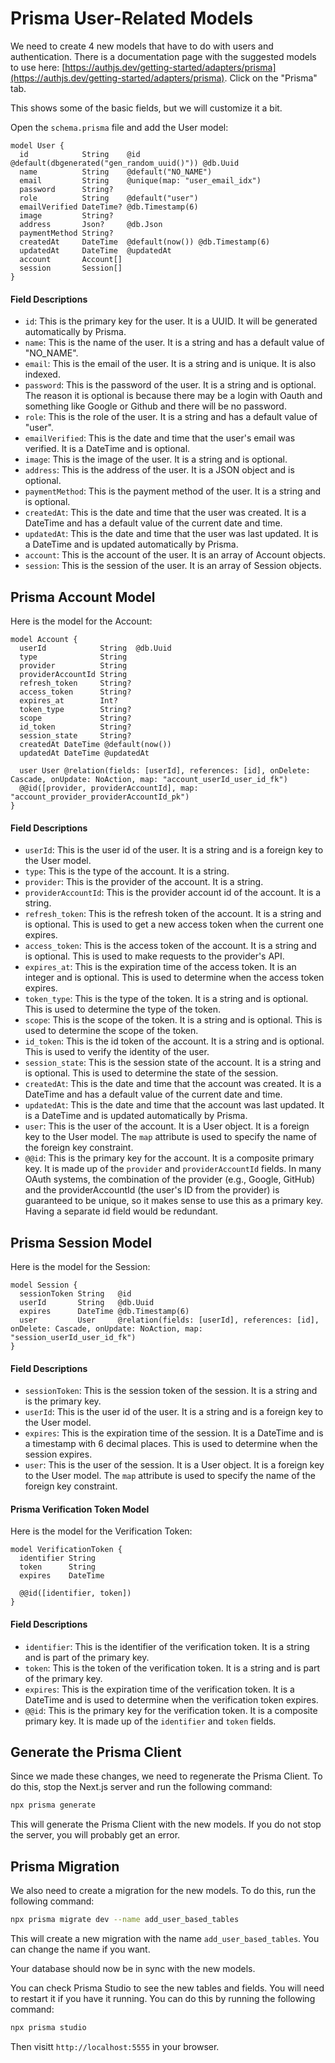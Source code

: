 # Prisma User-Related Models

We need to create 4 new models that have to do with users and authentication. There is a documentation page with the suggested models to use here: [https://authjs.dev/getting-started/adapters/prisma](https://authjs.dev/getting-started/adapters/prisma). Click on the "Prisma" tab.

This shows some of the basic fields, but we will customize it a bit.

Open the `schema.prisma` file and add the User model:

```prisma
model User {
  id            String    @id @default(dbgenerated("gen_random_uuid()")) @db.Uuid
  name          String    @default("NO_NAME")
  email         String    @unique(map: "user_email_idx")
  password      String?
  role          String    @default("user")
  emailVerified DateTime? @db.Timestamp(6)
  image         String?
  address       Json?     @db.Json
  paymentMethod String?
  createdAt     DateTime  @default(now()) @db.Timestamp(6)
  updatedAt     DateTime  @updatedAt
  account       Account[]
  session       Session[]
}
```

#### Field Descriptions

- `id`: This is the primary key for the user. It is a UUID. It will be generated automatically by Prisma.
- `name`: This is the name of the user. It is a string and has a default value of "NO_NAME".
- `email`: This is the email of the user. It is a string and is unique. It is also indexed.
- `password`: This is the password of the user. It is a string and is optional. The reason it is optional is because there may be a login with Oauth and something like Google or Github and there will be no password.
- `role`: This is the role of the user. It is a string and has a default value of "user".
- `emailVerified`: This is the date and time that the user's email was verified. It is a DateTime and is optional.
- `image`: This is the image of the user. It is a string and is optional.
- `address`: This is the address of the user. It is a JSON object and is optional.
- `paymentMethod`: This is the payment method of the user. It is a string and is optional.
- `createdAt`: This is the date and time that the user was created. It is a DateTime and has a default value of the current date and time.
- `updatedAt`: This is the date and time that the user was last updated. It is a DateTime and is updated automatically by Prisma.
- `account`: This is the account of the user. It is an array of Account objects.
- `session`: This is the session of the user. It is an array of Session objects.

## Prisma Account Model

Here is the model for the Account:

```prisma
model Account {
  userId            String  @db.Uuid
  type              String
  provider          String
  providerAccountId String
  refresh_token     String?
  access_token      String?
  expires_at        Int?
  token_type        String?
  scope             String?
  id_token          String?
  session_state     String?
  createdAt DateTime @default(now())
  updatedAt DateTime @updatedAt

  user User @relation(fields: [userId], references: [id], onDelete: Cascade, onUpdate: NoAction, map: "account_userId_user_id_fk")
  @@id([provider, providerAccountId], map: "account_provider_providerAccountId_pk")
}
```

#### Field Descriptions

- `userId`: This is the user id of the user. It is a string and is a foreign key to the User model.
- `type`: This is the type of the account. It is a string.
- `provider`: This is the provider of the account. It is a string.
- `providerAccountId`: This is the provider account id of the account. It is a string.
- `refresh_token`: This is the refresh token of the account. It is a string and is optional. This is used to get a new access token when the current one expires.
- `access_token`: This is the access token of the account. It is a string and is optional. This is used to make requests to the provider's API.
- `expires_at`: This is the expiration time of the access token. It is an integer and is optional. This is used to determine when the access token expires.
- `token_type`: This is the type of the token. It is a string and is optional. This is used to determine the type of the token.
- `scope`: This is the scope of the token. It is a string and is optional. This is used to determine the scope of the token.
- `id_token`: This is the id token of the account. It is a string and is optional. This is used to verify the identity of the user.
- `session_state`: This is the session state of the account. It is a string and is optional. This is used to determine the state of the session.
- `createdAt`: This is the date and time that the account was created. It is a DateTime and has a default value of the current date and time.
- `updatedAt`: This is the date and time that the account was last updated. It is a DateTime and is updated automatically by Prisma.
- `user`: This is the user of the account. It is a User object. It is a foreign key to the User model. The `map` attribute is used to specify the name of the foreign key constraint.
- `@@id`: This is the primary key for the account. It is a composite primary key. It is made up of the `provider` and `providerAccountId` fields. In many OAuth systems, the combination of the provider (e.g., Google, GitHub) and the providerAccountId (the user's ID from the provider) is guaranteed to be unique, so it makes sense to use this as a primary key. Having a separate id field would be redundant.

## Prisma Session Model

Here is the model for the Session:

```prisma
model Session {
  sessionToken String   @id
  userId       String   @db.Uuid
  expires      DateTime @db.Timestamp(6)
  user         User     @relation(fields: [userId], references: [id], onDelete: Cascade, onUpdate: NoAction, map: "session_userId_user_id_fk")
}
```

#### Field Descriptions

- `sessionToken`: This is the session token of the session. It is a string and is the primary key.
- `userId`: This is the user id of the user. It is a string and is a foreign key to the User model.
- `expires`: This is the expiration time of the session. It is a DateTime and is a timestamp with 6 decimal places. This is used to determine when the session expires.
- `user`: This is the user of the session. It is a User object. It is a foreign key to the User model. The `map` attribute is used to specify the name of the foreign key constraint.

#### Prisma Verification Token Model

Here is the model for the Verification Token:

```prisma
model VerificationToken {
  identifier String
  token      String
  expires    DateTime

  @@id([identifier, token])
}
```

#### Field Descriptions

- `identifier`: This is the identifier of the verification token. It is a string and is part of the primary key.
- `token`: This is the token of the verification token. It is a string and is part of the primary key.
- `expires`: This is the expiration time of the verification token. It is a DateTime and is used to determine when the verification token expires.
- `@@id`: This is the primary key for the verification token. It is a composite primary key. It is made up of the `identifier` and `token` fields.

## Generate the Prisma Client

Since we made these changes, we need to regenerate the Prisma Client. To do this, stop the Next.js server and run the following command:

```bash
npx prisma generate
```

This will generate the Prisma Client with the new models. If you do not stop the server, you will probably get an error.

## Prisma Migration

We also need to create a migration for the new models. To do this, run the following command:

```bash
npx prisma migrate dev --name add_user_based_tables
```

This will create a new migration with the name `add_user_based_tables`. You can change the name if you want.

Your database should now be in sync with the new models.

You can check Prisma Studio to see the new tables and fields. You will need to restart it if you have it running. You can do this by running the following command:

```bash
npx prisma studio
```

Then visitt `http://localhost:5555` in your browser.
